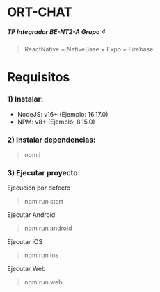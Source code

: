# ORT-CHAT

##### TP Integrador BE-NT2-A Grupo 4

> ReactNative + NativeBase + Expo + Firebase

# Requisitos

### 1) Instalar:

- NodeJS: v16+ (Ejemplo: 16.17.0)
- NPM: v8+ (Ejemplo: 8.15.0)

### 2) Instalar dependencias:

> npm i

### 3) Ejecutar proyecto:

Ejecución por defecto

> npm run start

Ejecutar Android

> npm run android

Ejecutar iOS

> npm run ios

Ejecutar Web

> npm run web
